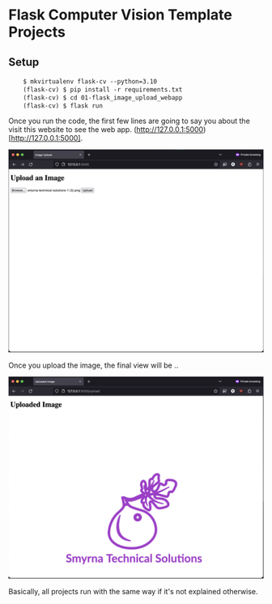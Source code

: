 # Flask Computer Vision Template Projects


## Setup

		$ mkvirtualenv flask-cv --python=3.10
		(flask-cv) $ pip install -r requirements.txt
		(flask-cv) $ cd 01-flask_image_upload_webapp
		(flask-cv) $ flask run 


Once you run the code, the first few lines are going to say you about the visit this website to see the web app. (http://127.0.0.1:5000)[http://127.0.0.1:5000].



![Image](https://github.com/erolrecep/flask-computer_vision-template-projects/blob/main/images/initial_view.png "flask web app initial view")

Once you upload the image, the final view will be ..

![Image](https://github.com/erolrecep/flask-computer_vision-template-projects/blob/main/images/uploaded_view.png "flask web app uploaded view")

Basically, all projects run with the same way if it's not explained otherwise.


